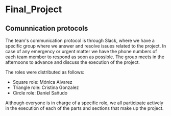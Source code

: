 # Final_Project

## Comunnication protocols
The team's communication protocol is through Slack, where we have a specific group where we answer and resolve issues related to the project. In case of any emergency or urgent matter we have the phone numbers of each team member to respond as soon as possible. The group meets in the afternoons to advance and discuss the execution of the project.

The roles were distributed as follows:
- Square role: Mónica Alvarez
- Triangle role: Cristina Gonzalez
- Circle role: Daniel Sañudo 

Although everyone is in charge of a specific role, we all participate actively in the execution of each of the parts and sections that make up the project. 
